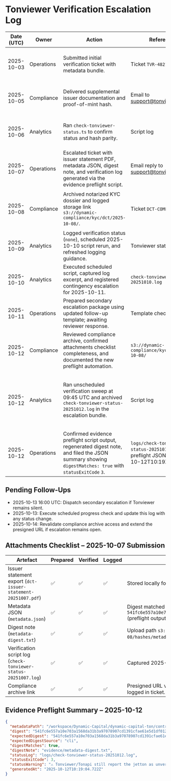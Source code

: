 <!-- deno-fmt-ignore-file -->

# Tonviewer Verification Escalation Log

| Date (UTC) | Owner      | Action                                                                                                    | Reference                                     | Outcome                                             |
| ---------- | ---------- | --------------------------------------------------------------------------------------------------------- | --------------------------------------------- | ---------------------------------------------------- |
| 2025-10-03 | Operations | Submitted initial verification ticket with metadata bundle.                                               | Ticket `TVR-4821`                             | Acknowledged by Tonviewer support; verification pending. |
| 2025-10-05 | Compliance | Delivered supplemental issuer documentation and proof-of-mint hash.                                      | Email to support@tonviewer.com                | Awaiting confirmation that documents were received. |
| 2025-10-06 | Analytics  | Ran `check-tonviewer-status.ts` to confirm status and hash parity.                                        | Script log                                    | Jetton still unverified (`none`). Follow-up required. |
| 2025-10-07 | Operations | Escalated ticket with issuer statement PDF, metadata JSON, digest note, and verification log generated via the evidence preflight script. | Email reply to support@tonviewer.com          | Auto-response confirmed receipt; manual review pending. |
| 2025-10-08 | Compliance | Archived notarized KYC dossier and logged storage link `s3://dynamic-compliance/kyc/dct/2025-10-08/`.   | Ticket `DCT-COMP-2025-118`                    | Archive verified; access recorded in escalation notes. |
| 2025-10-09 | Analytics  | Logged verification status (`none`), scheduled 2025-10-10 script rerun, and refreshed logging guidance.   | Tonviewer status report                       | Verification unchanged; rerun queued.                |
| 2025-10-10 | Analytics  | Executed scheduled script, captured log excerpt, and registered contingency escalation for 2025-10-11.    | `check-tonviewer-status-20251010.log`         | Verification still `none`; escalation prep continues. |
| 2025-10-11 | Operations | Prepared secondary escalation package using updated follow-up template; awaiting reviewer response.      | Template checklist                            | Standing by for Tonviewer verdict before dispatch. |
| 2025-10-12 | Compliance | Reviewed compliance archive, confirmed attachments checklist completeness, and documented the new preflight automation. | `s3://dynamic-compliance/kyc/dct/2025-10-08/` | No gaps found; archive remains accessible.          |
| 2025-10-12 | Analytics  | Ran unscheduled verification sweep at 09:45 UTC and archived `check-tonviewer-status-20251012.log` in the escalation bundle. | Script log                                    | Flag still `none`; Tonapi now reports 30 holders; escalation window shifted to 2025-10-13 16:00 UTC. |
| 2025-10-12 | Operations | Confirmed evidence preflight script output, regenerated digest note, and filed the JSON summary showing `digestMatches: true` with `statusExitCode` `3`. | `logs/check-tonviewer-status-20251012.log`, preflight JSON (2025-10-12T10:19Z) | Digest note refreshed; Tonviewer remains unverified (`statusWarning` captured). |

## Pending Follow-Ups

- 2025-10-13 16:00 UTC: Dispatch secondary escalation if Tonviewer remains silent.
- 2025-10-13: Execute scheduled progress check and update this log with any status change.
- 2025-10-14: Revalidate compliance archive access and extend the presigned URL if escalation remains open.

## Attachments Checklist – 2025-10-07 Submission

| Artefact                                                        | Prepared | Verified | Logged | Notes                                                                                         |
| --------------------------------------------------------------- | -------- | -------- | ------ | --------------------------------------------------------------------------------------------- |
| Issuer statement export (`dct-issuer-statement-20251007.pdf`)   | ✅       | ✅       | ✅     | Stored locally for dispatch and hash recorded in log.                                        |
| Metadata JSON (`metadata.json`)                                 | ✅       | ✅       | ✅     | Digest matched `541fc6e557a10e703a1568da31b3a97078907cd1391cfae61e5d1df01227c3a5` (preflight output). |
| Digest note (`metadata-digest.txt`)                             | ✅       | ✅       | ✅     | Upload path `s3://dynamic-compliance/kyc/dct/2025-10-08/hashes/metadata-digest.txt` (preflight script). |
| Verification script log (`check-tonviewer-status-20251007.log`) | ✅       | ✅       | ✅     | Captured 2025-10-07 15:59 UTC with flag `none`; stored in `logs/`.                           |
| Compliance archive link                                         | ✅       | ✅       | ✅     | Presigned URL valid through 2025-10-14 00:00 UTC; access logged in ticket.                    |


## Evidence Preflight Summary – 2025-10-12

```json
{
  "metadataPath": "/workspace/Dynamic-Capital/dynamic-capital-ton/contracts/jetton/metadata.json",
  "digest": "541fc6e557a10e703a1568da31b3a97078907cd1391cfae61e5d1df01227c3a5",
  "expectedDigest": "541fc6e557a10e703a1568da31b3a97078907cd1391cfae61e5d1df01227c3a5",
  "expectedDigestSource": "cli",
  "digestMatches": true,
  "digestNote": "evidence/metadata-digest.txt",
  "statusLog": "logs/check-tonviewer-status-20251012.log",
  "statusExitCode": 3,
  "statusWarning": "⚠️ Tonviewer/Tonapi still report the jetton as unverified. Follow up on the submitted ticket.",
  "generatedAt": "2025-10-12T10:19:04.722Z"
}
```
